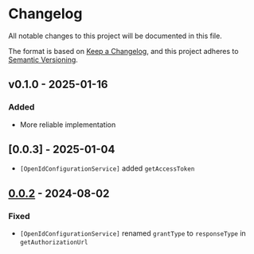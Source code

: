 # Changelog

All notable changes to this project will be documented in this file.

The format is based on [Keep a Changelog](https://keepachangelog.com/en/1.1.0/),
and this project adheres to [Semantic Versioning](https://semver.org/spec/v2.0.0.html).

## v0.1.0 - 2025-01-16
### Added
- More reliable implementation


## [0.0.3] - 2025-01-04
- `[OpenIdConfigurationService]` added `getAccessToken`

## [0.0.2] - 2024-08-02

### Fixed

- `[OpenIdConfigurationService]` renamed `grantType` to `responseType` in `getAuthorizationUrl`

[unreleased]: https://github.com/pizzaminded/oauth2-toolkit/compare/v0.0.2...HEAD
[0.0.2]: https://github.com/pizzaminded/oauth2-toolkit/compare/v0.0.1...v0.0.2
[0.0.1]: https://github.com/pizzaminded/oauth2-toolkit/releases/tag/v0.0.1